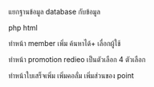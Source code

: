 แยกฐานข้อมูล database กับข้อมูล

php html

ทำหน้า member เพิ่ม ค้นหาได้+ เลื่อกผู้ใช้

ทำหน้า promotion redieo เป็นตัวเลือก 4 ตัวเลือก

ทำหน้าใบเสร็จเพิ่ม เพิ่มคอลั่ม เพิ่มส่วนของ point 
